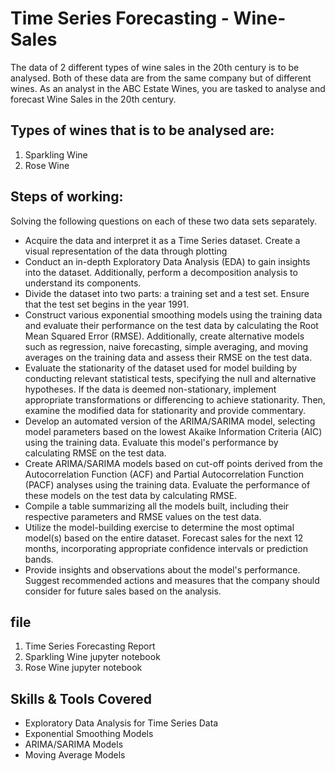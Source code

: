 # Time Series Forecasting - Wine-Sales
The data of 2 different types of wine sales in the 20th century is to be analysed. Both of these data are from the same company but of different wines. As an analyst in the ABC Estate Wines, you are tasked to analyse and forecast Wine Sales in the 20th century.

## Types of wines that is to be analysed are: 
1) Sparkling Wine
2) Rose Wine

## Steps of working:
Solving the following questions on each of these two data sets separately.

- Acquire the data and interpret it as a Time Series dataset. Create a visual representation of the data through plotting
- Conduct an in-depth Exploratory Data Analysis (EDA) to gain insights into the dataset. Additionally, perform a decomposition analysis to understand its components.
- Divide the dataset into two parts: a training set and a test set. Ensure that the test set begins in the year 1991.
- Construct various exponential smoothing models using the training data and evaluate their performance on the test data by calculating the Root Mean Squared Error (RMSE). Additionally, create alternative models such as regression, naive forecasting, simple averaging, and moving averages on the training data and assess their RMSE on the test data.
- Evaluate the stationarity of the dataset used for model building by conducting relevant statistical tests, specifying the null and alternative hypotheses. If the data is deemed non-stationary, implement appropriate transformations or differencing to achieve stationarity. Then, examine the modified data for stationarity and provide commentary.
- Develop an automated version of the ARIMA/SARIMA model, selecting model parameters based on the lowest Akaike Information Criteria (AIC) using the training data. Evaluate this model's performance by calculating RMSE on the test data.
- Create ARIMA/SARIMA models based on cut-off points derived from the Autocorrelation Function (ACF) and Partial Autocorrelation Function (PACF) analyses using the training data. Evaluate the performance of these models on the test data by calculating RMSE.
- Compile a table summarizing all the models built, including their respective parameters and RMSE values on the test data.
- Utilize the model-building exercise to determine the most optimal model(s) based on the entire dataset. Forecast sales for the next 12 months, incorporating appropriate confidence intervals or prediction bands.
- Provide insights and observations about the model's performance. Suggest recommended actions and measures that the company should consider for future sales based on the analysis.

## file
1) Time Series Forecasting Report 
2) Sparkling Wine jupyter notebook
3) Rose Wine jupyter notebook

## Skills & Tools Covered
- Exploratory Data Analysis for Time Series Data
- Exponential Smoothing Models
- ARIMA/SARIMA Models
- Moving Average Models
